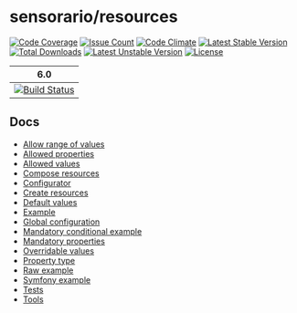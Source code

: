 # sensorario/resources

[![Code Coverage](https://scrutinizer-ci.com/g/sensorario/resources/badges/coverage.png?b=master)](https://scrutinizer-ci.com/g/sensorario/resources/?branch=master) [![Issue Count](https://codeclimate.com/github/sensorario/resources/badges/issue_count.svg)](https://codeclimate.com/github/sensorario/resources) [![Code Climate](https://codeclimate.com/github/sensorario/resources/badges/gpa.svg)](https://codeclimate.com/github/sensorario/resources) [![Latest Stable Version](https://poser.pugx.org/sensorario/resources/v/stable)](https://packagist.org/packages/sensorario/resources) [![Total Downloads](https://poser.pugx.org/sensorario/resources/downloads)](https://packagist.org/packages/sensorario/resources) [![Latest Unstable Version](https://poser.pugx.org/sensorario/resources/v/unstable)](https://packagist.org/packages/sensorario/resources) [![License](https://poser.pugx.org/sensorario/resources/license)](https://packagist.org/packages/sensorario/resources)

| 6.0 |
|----------------|
| [![Build Status](https://scrutinizer-ci.com/g/sensorario/resources/badges/build.png?b=master)](https://scrutinizer-ci.com/g/sensorario/resources/build-status/master) |

## Docs

 - [Allow range of values][13]
 - [Allowed properties][3]
 - [Allowed values][4]
 - [Compose resources][9]
 - [Configurator][7]
 - [Create resources][1]
 - [Default values][2]
 - [Example][10]
 - [Global configuration][12]
 - [Mandatory conditional example][16]
 - [Mandatory properties][5]
 - [Overridable values][11]
 - [Property type][6]
 - [Raw example][14]
 - [Symfony example][15]
 - [Tests][8]
 - [Tools][17]


 [1]: doc/create-resources.md
 [2]: doc/default-property-value.md
 [3]: doc/define-allowed-properties.md
 [4]: doc/define-allowed-values.md
 [5]: doc/define-mandatory-properties.md
 [6]: doc/define-property-type.md
 [7]: doc/define-resources-via-array.md
 [8]: doc/tests.md
 [9]: doc/compose-resources.md
 [10]: doc/example.md
 [11]: doc/overridable.md
 [12]: doc/globals.md
 [13]: doc/ranges.md
 [14]: doc/raw-example.md
 [15]: doc/symfony-example.md
 [16]: doc/macrocategory-category-subcategory.md
 [17]: doc/tools.md
